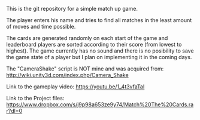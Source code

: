 This is the git repository for a simple match up game.

The player enters his name and tries to find all matches in the least amount of moves and time possible. 

The cards are generated randomly on each start of the game and leaderboard players are sorted according to their score (from lowest to highest). The game currently has no sound and there is no posibility to save the game state of a player but I plan on implementing it in the coming days.

The "CameraShake" script is NOT mine and was acquired from: http://wiki.unity3d.com/index.php/Camera_Shake

Link to the gameplay video: https://youtu.be/1_4t3vfaTaI

Link to the Project files: https://www.dropbox.com/s/j9p98a653ze9y74/Match%20The%20Cards.rar?dl=0
